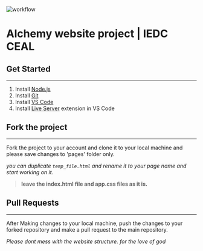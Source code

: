 ![workflow](https://github.com/IEDC-CEAL/alchemy/actions/workflows/main.yml/badge.svg)

# Alchemy website project | IEDC CEAL


## Get Started

---

1. Install [Node.js](https://nodejs.org/en/download/)
2. Install [Git](https://git-scm.com/downloads)
3. Install [VS Code](https://code.visualstudio.com/download)
4. Install [Live Server](https://marketplace.visualstudio.com/items?itemName=ritwickdey.LiveServer) extension in VS Code

## Fork the project

---

Fork the project to your account and clone it to your local machine and please save changes to 'pages' folder only.

_you can duplicate `temp_file.html` and rename it to your page name and start working on it._

> **leave the index.html file and app.css files as it is.**

## Pull Requests

---

After Making changes to your local machine, push the changes to your forked repository and make a pull request to the main repository.

_Please dont mess with the website structure. for the love of god_
